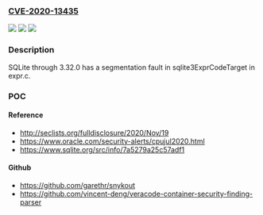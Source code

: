 ### [CVE-2020-13435](https://cve.mitre.org/cgi-bin/cvename.cgi?name=CVE-2020-13435)
![](https://img.shields.io/static/v1?label=Product&message=n%2Fa&color=blue)
![](https://img.shields.io/static/v1?label=Version&message=n%2Fa&color=blue)
![](https://img.shields.io/static/v1?label=Vulnerability&message=n%2Fa&color=brighgreen)

### Description

SQLite through 3.32.0 has a segmentation fault in sqlite3ExprCodeTarget in expr.c.

### POC

#### Reference
- http://seclists.org/fulldisclosure/2020/Nov/19
- https://www.oracle.com/security-alerts/cpujul2020.html
- https://www.sqlite.org/src/info/7a5279a25c57adf1

#### Github
- https://github.com/garethr/snykout
- https://github.com/vincent-deng/veracode-container-security-finding-parser

